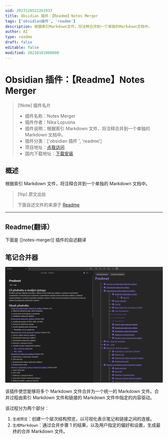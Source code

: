 ```yaml
---
uid: 2023120522261933
title: Obsidian 插件：【Readme】Notes Merger
tags: ['obsidian插件', 'readme']
description: 根据索引Markdown文件，将注释合并到一个单独的Markdown文档中。
author: AI
type: readme
draft: false
editable: false
modified: 20230101000000
---
```


# Obsidian 插件：【Readme】Notes Merger

> [!Note] 插件名片
> - 插件名称：Notes Merger
> - 插件作者：Nika Lopusna
> - 插件说明：根据索引 Markdown 文件，将注释合并到一个单独的 Markdown 文档中。
> - 插件分类：['obsidian 插件 ', 'readme']
> - 项目地址：[点我访问](https://github.com/niffka/notes-merger)
> - 国内下载地址：[下载安装](https://pkmer.cn/products/plugin/pluginMarket/?notes-merger)

## 概述

根据索引 Markdown 文件，将注释合并到一个单独的 Markdown 文档中。

> [!tip] 原文出处
>
>下面自述文件的来源于 [Readme](https://ghproxy.net/https://raw.githubusercontent.com/niffka/notes-merger/main/README.md)
>

---

## Readme(翻译）

下面是 [[notes-merger]] 插件的自述翻译

## 笔记合并器

![笔记合并器预览](https://github.com/niffka/notes-merger/blob/main/src/img/generate_markdown.png)

该插件使您能够将多个 Markdown 文件合并为一个统一的 Markdown 文件。合并过程由索引 Markdown 文件和链接的 Markdown 文件中指定的内容驱动。

该过程分为两个部分：

1. `生成预览`：创建一个层次结构预览，以可视化表示笔记和链接之间的连接。
2. `生成Markdown`：通过合并步骤 1 的结果，以及用户指定的偏好和设置，生成最终的合并 Markdown 文件。



